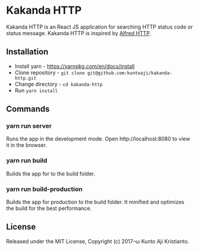 # Kakanda HTTP

Kakanda HTTP is an React JS application for searching HTTP status code or status message. Kakanda HTTP is inspired by [Alfred HTTP][inspiration].

[inspiration]: https://github.com/JoelQ/alfred-http

## Installation
* Install yarn - https://yarnpkg.com/en/docs/install
* Clone repository - `git clone git@github.com:kuntoaji/kakanda-http.git`
* Change directory - `cd kakanda-http`
* Run `yarn install`

## Commands
### yarn run server
Runs the app in the development mode. Open http://localhost:8080 to view it in the browser.

### yarn run build
Builds the app for to the build folder.

### yarn run build-production
Builds the app for production to the build folder. It minified and optimizes the build for the best performance.

## License
Released under the MIT License, Copyright (c) 2017–ω Kunto Aji Kristianto.
